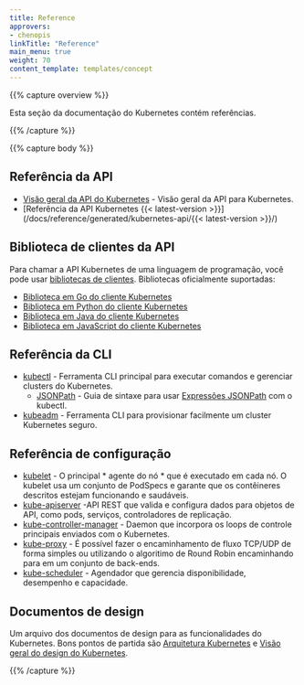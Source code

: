 ```yaml
---
title: Reference
approvers:
- chenopis
linkTitle: "Reference"
main_menu: true
weight: 70
content_template: templates/concept
---
```


{{% capture overview %}}

Esta seção da documentação do Kubernetes contém referências.

{{% /capture %}}

{{% capture body %}}

## Referência da API

* [Visão geral da API do Kubernetes](/docs/reference/using-api/api-overview/) - Visão geral da API para Kubernetes.
* [Referência da API Kubernetes {{< latest-version >}}](/docs/reference/generated/kubernetes-api/{{< latest-version >}}/)

## Biblioteca de clientes da API

Para chamar a API Kubernetes de uma linguagem de programação, você pode usar
[bibliotecas de clientes](/docs/reference/using-api/client-libraries/). Bibliotecas oficialmente suportadas:

- [Biblioteca em Go do cliente Kubernetes](https://github.com/kubernetes/client-go/)
- [Biblioteca em Python do cliente Kubernetes](https://github.com/kubernetes-client/python)
- [Biblioteca em Java do cliente Kubernetes](https://github.com/kubernetes-client/java)
- [Biblioteca em JavaScript do cliente Kubernetes ](https://github.com/kubernetes-client/javascript)

## Referência da CLI

* [kubectl](/docs/reference/kubectl/overview/) - Ferramenta CLI principal para executar comandos e gerenciar clusters do Kubernetes.
    * [JSONPath](/docs/reference/kubectl/jsonpath/) - Guia de sintaxe para usar [Expressões JSONPath](http://goessner.net/articles/JsonPath/) com o kubectl.
* [kubeadm](/docs/reference/setup-tools/kubeadm/kubeadm/) - Ferramenta CLI para provisionar facilmente um cluster Kubernetes seguro.

## Referência de configuração

* [kubelet](/docs/reference/command-line-tools-reference/kubelet/) - O principal * agente do nó * que é executado em cada nó. O kubelet usa um conjunto de PodSpecs e garante que os contêineres descritos estejam funcionando e saudáveis.
* [kube-apiserver](/docs/reference/command-line-tools-reference/kube-apiserver/) -API REST que valida e configura dados para objetos de API, como pods, serviços, controladores de replicação.
* [kube-controller-manager](/docs/reference/command-line-tools-reference/kube-controller-manager/) - Daemon que incorpora os loops de controle principais enviados com o Kubernetes.
* [kube-proxy](/docs/reference/command-line-tools-reference/kube-proxy/) - É possível fazer o encaminhamento de fluxo TCP/UDP  de forma simples ou utilizando o algoritimo de Round Robin encaminhando para em um conjunto de back-ends.
* [kube-scheduler](/docs/reference/command-line-tools-reference/kube-scheduler/) - Agendador que gerencia disponibilidade, desempenho e capacidade.

## Documentos de design

Um arquivo dos documentos de design para as funcionalidades do Kubernetes. Bons pontos de partida são [Arquitetura Kubernetes](https://git.k8s.io/community/contributors/design-proposals/architecture/architecture.md) e [Visão geral do design do Kubernetes](https://git.k8s.io/community/contributors/design-proposals).

{{% /capture %}}
